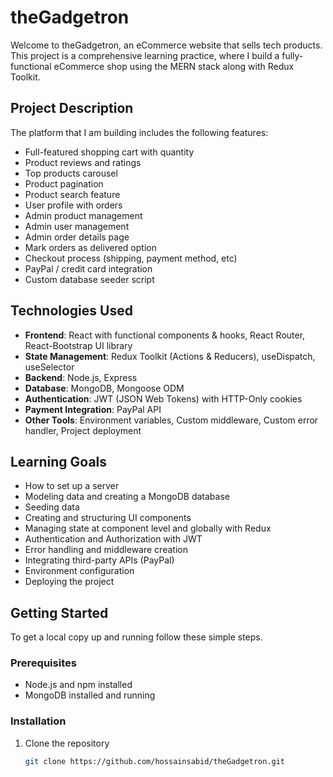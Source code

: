# theGadgetron

Welcome to theGadgetron, an eCommerce website that sells tech products. This project is a comprehensive learning practice, where I build a fully-functional eCommerce shop using the MERN stack along with Redux Toolkit. 

## Project Description
The platform that I am building includes the following features:

- Full-featured shopping cart with quantity
- Product reviews and ratings
- Top products carousel
- Product pagination
- Product search feature
- User profile with orders
- Admin product management
- Admin user management
- Admin order details page
- Mark orders as delivered option
- Checkout process (shipping, payment method, etc)
- PayPal / credit card integration
- Custom database seeder script

## Technologies Used

- **Frontend**: React with functional components & hooks, React Router, React-Bootstrap UI library
- **State Management**: Redux Toolkit (Actions & Reducers), useDispatch, useSelector
- **Backend**: Node.js, Express
- **Database**: MongoDB, Mongoose ODM
- **Authentication**: JWT (JSON Web Tokens) with HTTP-Only cookies
- **Payment Integration**: PayPal API
- **Other Tools**: Environment variables, Custom middleware, Custom error handler, Project deployment

## Learning Goals
- How to set up a server
- Modeling data and creating a MongoDB database
- Seeding data
- Creating and structuring UI components
- Managing state at component level and globally with Redux
- Authentication and Authorization with JWT
- Error handling and middleware creation
- Integrating third-party APIs (PayPal)
- Environment configuration
- Deploying the project

## Getting Started

To get a local copy up and running follow these simple steps.

### Prerequisites

- Node.js and npm installed
- MongoDB installed and running

### Installation

1. Clone the repository
   ```sh
   git clone https://github.com/hossainsabid/theGadgetron.git
